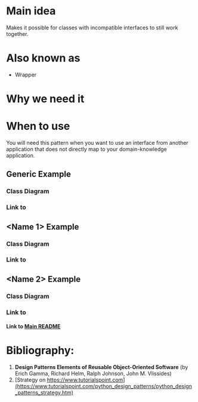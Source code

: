 # Main idea
Makes it possible for classes with incompatible interfaces to still work together.

# Also known as
* Wrapper

# Why we need it

# When to use
You will need this pattern when you want to use an interface from another application
that does not directly map to your domain-knowledge application.

## Generic Example
### Class Diagram

### Link to 

## <Name 1> Example
### Class Diagram

### Link to 
## <Name 2> Example
### Class Diagram

### Link to 

#### Link to [Main README](../../README.md)

# Bibliography:
1. **Design Patterns Elements of Reusable Object-Oriented Software** (by Erich Gamma, Richard Helm, Ralph Johnson, John M. Vlissides)
2. [Strategy on https://www.tutorialspoint.com](https://www.tutorialspoint.com/python_design_patterns/python_design_patterns_strategy.htm)
